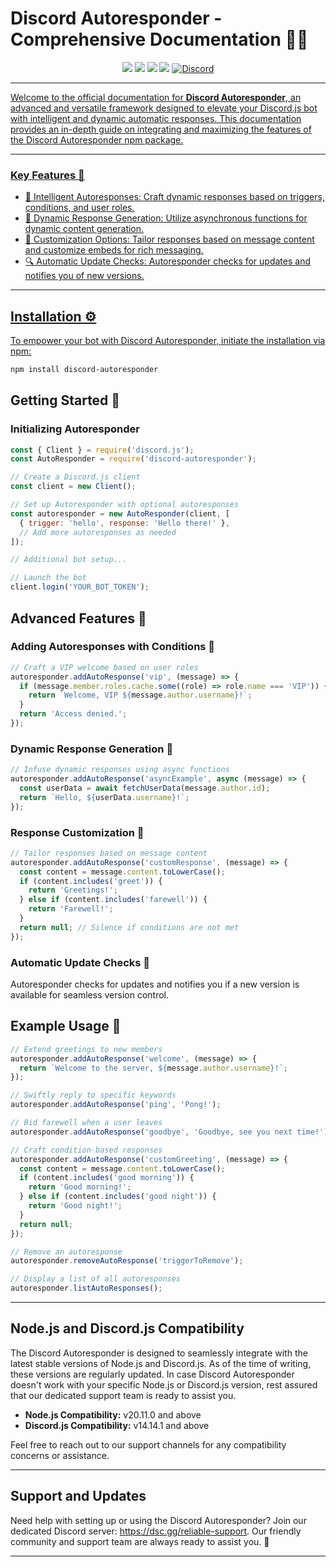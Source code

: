 # Discord Autoresponder - Comprehensive Documentation 🚀🤖

<p align="center"><img src="https://img.shields.io/npm/v/discord-autoresponder?style=for-the-badge"> <img src="https://img.shields.io/github/repo-size/Alpha5959/discord-autoresponder?style=for-the-badge"> <img src="https://img.shields.io/npm/l/discord-autoresponder?style=for-the-badge"> <img src="https://img.shields.io/npm/dt/discord-autoresponder?style=for-the-badge"> <a href="https://discord.com/invite/Rw5gRVqSaK" target="_blank"> <img alt="Discord" src="https://img.shields.io/badge/Support-Click%20here-7289d9?style=for-the-badge&logo=discord">

---

Welcome to the official documentation for **Discord Autoresponder**, an advanced and versatile framework designed to elevate your Discord.js bot with intelligent and dynamic automatic responses. This documentation provides an in-depth guide on integrating and maximizing the features of the Discord Autoresponder npm package.

---

### Key Features 🌟

- 🧠 Intelligent Autoresponses: Craft dynamic responses based on triggers, conditions, and user roles.
- 🔄 Dynamic Response Generation: Utilize asynchronous functions for dynamic content generation.
- 🎨 Customization Options: Tailor responses based on message content and customize embeds for rich messaging.
- 🔍 Automatic Update Checks: Autoresponder checks for updates and notifies you of new versions.

---

## Installation ⚙️

To empower your bot with Discord Autoresponder, initiate the installation via npm:

```bash
npm install discord-autoresponder
```

## Getting Started 🚀

### Initializing Autoresponder

```javascript
const { Client } = require('discord.js');
const AutoResponder = require('discord-autoresponder');

// Create a Discord.js client
const client = new Client();

// Set up Autoresponder with optional autoresponses
const autoresponder = new AutoResponder(client, [
  { trigger: 'hello', response: 'Hello there!' },
  // Add more autoresponses as needed
]);

// Additional bot setup...

// Launch the bot
client.login('YOUR_BOT_TOKEN');
```

## Advanced Features 🌟

### Adding Autoresponses with Conditions 🧠

```javascript
// Craft a VIP welcome based on user roles
autoresponder.addAutoResponse('vip', (message) => {
  if (message.member.roles.cache.some((role) => role.name === 'VIP')) {
    return `Welcome, VIP ${message.author.username}!`;
  }
  return 'Access denied.';
});
```

### Dynamic Response Generation 🔄

```javascript
// Infuse dynamic responses using async functions
autoresponder.addAutoResponse('asyncExample', async (message) => {
  const userData = await fetchUserData(message.author.id);
  return `Hello, ${userData.username}!`;
});
```

### Response Customization 🎨

```javascript
// Tailor responses based on message content
autoresponder.addAutoResponse('customResponse', (message) => {
  const content = message.content.toLowerCase();
  if (content.includes('greet')) {
    return 'Greetings!';
  } else if (content.includes('farewell')) {
    return 'Farewell!';
  }
  return null; // Silence if conditions are not met
});
```

### Automatic Update Checks 🔄

Autoresponder checks for updates and notifies you if a new version is available for seamless version control.

## Example Usage 🌈

```javascript
// Extend greetings to new members
autoresponder.addAutoResponse('welcome', (message) => {
  return `Welcome to the server, ${message.author.username}!`;
});

// Swiftly reply to specific keywords
autoresponder.addAutoResponse('ping', 'Pong!');

// Bid farewell when a user leaves
autoresponder.addAutoResponse('goodbye', 'Goodbye, see you next time!');

// Craft condition-based responses
autoresponder.addAutoResponse('customGreeting', (message) => {
  const content = message.content.toLowerCase();
  if (content.includes('good morning')) {
    return 'Good morning!';
  } else if (content.includes('good night')) {
    return 'Good night!';
  }
  return null;
});

// Remove an autoresponse
autoresponder.removeAutoResponse('triggerToRemove');

// Display a list of all autoresponses
autoresponder.listAutoResponses();
```

---

## Node.js and Discord.js Compatibility

The Discord Autoresponder is designed to seamlessly integrate with the latest stable versions of Node.js and Discord.js. As of the time of writing, these versions are regularly updated. In case Discord Autoresponder doesn't work with your specific Node.js or Discord.js version, rest assured that our dedicated support team is ready to assist you.

- **Node.js Compatibility:** v20.11.0 and above
- **Discord.js Compatibility:** v14.14.1 and above

Feel free to reach out to our support channels for any compatibility concerns or assistance.

---

## Support and Updates

Need help with setting up or using the Discord Autoresponder? Join our dedicated Discord server: https://dsc.gg/reliable-support. Our friendly community and support team are always ready to assist you. 🌟

---
